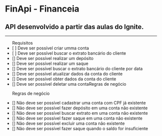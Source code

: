 <h1>FinApi - Financeia</h1>
<h2>API desenvolvido a partir das aulas do Ignite.</h2>
<hr>

<ul>
  Requisitos
  <li>[ ] Deve ser possível criar umma conta</li>
  <li>[ ] Deve ser possível buscar o extrato bancário do cliente</li>
  <li>[] Deve ser possível realizar um depósito</li>
  <li>[] Deve ser possível realizar um saque</li>
  <li>[] Deve ser possível buscar o extrato bancário do cliente por data</li>
  <li>[] Deve ser possível atualizar dados da conta do cliente</li>
  <li>[] Deve ser possível obter dados da conta do cliente</li>
  <li>[] Deve ser possível deletar uma contaRegras de negócio</li>

  <p>Regras de negócio</p>
  <li>[] Não deve ser possível cadastrar uma conta com CPF já existente</li>
  <li>[] Não deve ser possível fazer depósito em uma conta não existente</li>
  <li>[] Não deve ser possível buscar extrato em uma conta não existente</li>
  <li>[] Não deve ser possível fazer saque em uma conta não existente</li>
  <li>[] Não deve ser possível excluir uma conta não existente</li>
  <li>[] Não deve ser possível fazer saque quando o saldo for insuficiente</li>

</ul>
